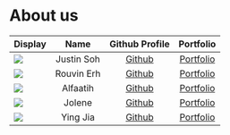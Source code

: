 # About us

Display |    Name    |             Github Profile             | Portfolio 
--------|:----------:|:--------------------------------------:|:---------:
![](https://via.placeholder.com/100.png?text=Photo) | Justin Soh | [Github](https://github.com/JustinSoh) | [Portfolio](https://justinsoh.github.io/)
![](https://via.placeholder.com/100.png?text=Photo) | Rouvin Erh | [Github](https://github.com/rouvinerh) | [Portfolio](docs/team/johndoe.md)
![](https://via.placeholder.com/100.png?text=Photo) | Alfaatih | [Github](https://github.com/L5-Z) | [Portfolio](https://l5-z.github.io)
![](https://via.placeholder.com/100.png?text=Photo) |  Jolene  | [Github](https://github.com/j013n3) | [Portfolio](docs/team/j013n3.md)
![](https://via.placeholder.com/100.png?text=Photo) | Ying Jia | [Github](https://github.com/syj02) | [Portfolio](docs/team/syj02.md)
